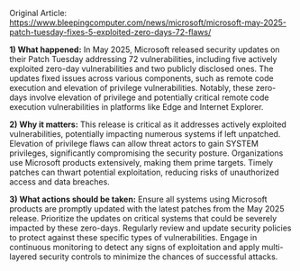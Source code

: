 Original Article: https://www.bleepingcomputer.com/news/microsoft/microsoft-may-2025-patch-tuesday-fixes-5-exploited-zero-days-72-flaws/

**1) What happened:**
In May 2025, Microsoft released security updates on their Patch Tuesday addressing 72 vulnerabilities, including five actively exploited zero-day vulnerabilities and two publicly disclosed ones. The updates fixed issues across various components, such as remote code execution and elevation of privilege vulnerabilities. Notably, these zero-days involve elevation of privilege and potentially critical remote code execution vulnerabilities in platforms like Edge and Internet Explorer. 

**2) Why it matters:**
This release is critical as it addresses actively exploited vulnerabilities, potentially impacting numerous systems if left unpatched. Elevation of privilege flaws can allow threat actors to gain SYSTEM privileges, significantly compromising the security posture. Organizations use Microsoft products extensively, making them prime targets. Timely patches can thwart potential exploitation, reducing risks of unauthorized access and data breaches.

**3) What actions should be taken:**
Ensure all systems using Microsoft products are promptly updated with the latest patches from the May 2025 release. Prioritize the updates on critical systems that could be severely impacted by these zero-days. Regularly review and update security policies to protect against these specific types of vulnerabilities. Engage in continuous monitoring to detect any signs of exploitation and apply multi-layered security controls to minimize the chances of successful attacks.